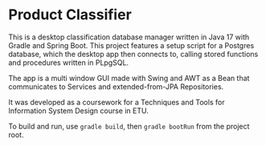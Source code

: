 # Product Classifier

This is a desktop classification database manager written in Java 17 with Gradle and Spring Boot. This project features a setup script for a Postgres database, which the desktop app then connects to, calling stored functions and procedures written in PLpgSQL. 

The app is a multi window GUI made with Swing and AWT as a Bean that communicates to Services and extended-from-JPA Repositories.

It was developed as a coursework for a Techniques and Tools for Information System Design course in ETU.

To build and run, use `gradle build`, then `gradle bootRun` from the project root.